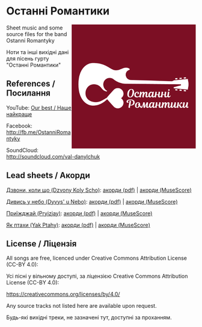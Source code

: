 # Останні Романтики

<img align="right" src="img/OstanniRomantyky330.jpg" alt="Останні Романтики">

Sheet music and some source files for the band Ostanni Romantyky

Ноти та інші вихідні дані для пісень гурту "Останні Романтики"

## References / Посилання

YouTube: [Our best / Наше найкраще](https://www.youtube.com/watch?v=mLIleMYKs90&list=PLzCC1KJuKHDKKh0EctcJR-6aMGKfcFEzZ)

Facebook: http://fb.me/OstanniRomantyky

SoundCloud: http://soundcloud.com/val-danylchuk

## Lead sheets / Акорди

[Дзвони, коли що (Dzvony Koly Scho)](https://www.youtube.com/watch?v=oVrgbND_xb0): [акорди (pdf)](dzvony-koly-scho/dzvony-koly-scho.pdf) | [акорди (MuseScore)](dzvony-koly-scho/dzvony-koly-scho.mscz)

[Дивись у небо (Dyvys' u Nebo)](dyvys-u-nebo/dyvys-u-nebo-draft.mp3): [акорди (pdf)](dyvys-u-nebo/dyvys-u-nebo.pdf) | [акорди (MuseScore)](dyvys-u-nebo/dyvys-u-nebo.mscz)

[Приїжджай (Pryizjay)](https://www.youtube.com/watch?v=LXlTxo2Iows): [акорди (pdf)](pryizjay/pryizjay.pdf) | [акорди (MuseScore)](pryizjay/pryizjay.mscz)

[Як птахи (Yak Ptahy)](https://www.youtube.com/watch?v=hyP5_a48w_E): [акорди (pdf)](yak-ptahy/yak-ptahy.pdf) | [акорди (MuseScore)](yak-ptahy/yak-ptahy.mscz)

## License / Ліцензія

All songs are free, licenced under Creative Commons Attribution License (CC-BY 4.0):

Усі пісні у вільному доступі, за ліцензією Creative Commons Attribution License (CC-BY 4.0):

https://creativecommons.org/licenses/by/4.0/

Any source tracks not listed here are available upon request.

Будь-які вихідні треки, не зазначені тут, доступні за проханням.

